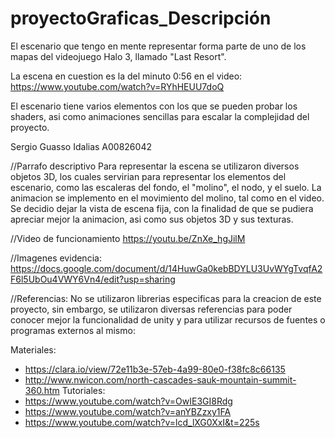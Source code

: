 # proyectoGraficas_Descripción

El escenario que tengo en mente representar forma parte de uno de los mapas del videojuego Halo 3, llamado "Last Resort".

La escena en cuestion es la del minuto 0:56 en el video: https://www.youtube.com/watch?v=RYhHEUU7doQ

El escenario tiene varios elementos con los que se pueden probar los shaders, asi como animaciones sencillas para escalar la complejidad del proyecto.

Sergio Guasso Idalias
A00826042

//Parrafo descriptivo
Para representar la escena se utilizaron diversos objetos 3D, los cuales servirian para representar los elementos del escenario, como las escaleras del fondo, el "molino", el nodo, y el suelo. La animacion se implemento en el movimiento del molino, tal como en el video. Se decidio dejar la vista de escena fija, con la finalidad de que se pudiera apreciar mejor la animacion, asi como sus objetos 3D y sus texturas.

//Video de funcionamiento
https://youtu.be/ZnXe_hgJilM

//Imagenes evidencia:
https://docs.google.com/document/d/14HuwGa0kebBDYLU3UvWYgTvqfA2F6l5UbOu4VWY6Vn4/edit?usp=sharing

//Referencias:
No se utilizaron librerias especificas para la creacion de este proyecto, sin embargo, se utilizaron diversas referencias para poder conocer mejor la funcionalidad de unity y para utilizar recursos de fuentes o programas externos al mismo:

Materiales:
- https://clara.io/view/72e11b3e-57eb-4a99-80e0-f38fc8c66135
- http://www.nwicon.com/north-cascades-sauk-mountain-summit-360.htm
Tutoriales:
- https://www.youtube.com/watch?v=OwIE3GI8Rdg
- https://www.youtube.com/watch?v=anYBZzxy1FA
- https://www.youtube.com/watch?v=lcd_lXG0XxI&t=225s
